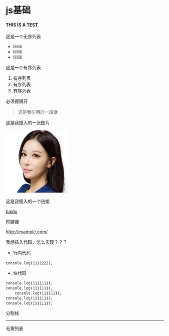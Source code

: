 # js基础
#### THIS IS A TEST
这是一个无序列表
* lililili
* lililili
* lililili

这是一个有序列表
1. 有序列表
2. 有序列表
3. 有序列表

必须得隔开

>这是我引用的一段话

这是我插入的一张图片

![touxiang](img/header.png)

这是我插入的一个链接

[baidu](http:www.baidu.com)

短链接

<http://example.com/>

我想插入代码，怎么实现？？？

*  行内代码
    
`console.log(1111222);`

* 块代码  

```
console.log(1111111);
console.log(1111111);
    console.log(1111111);
console.log(1111111);
console.log(1111111);
```

分割线

-------------

无需列表



